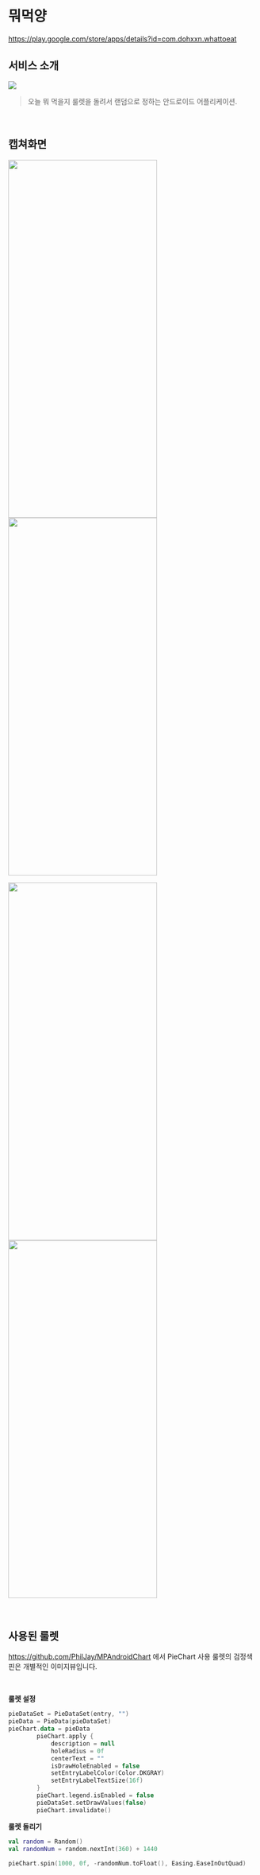 # 뭐먹양
https://play.google.com/store/apps/details?id=com.dohxxn.whattoeat

## 서비스 소개
<img src = "https://user-images.githubusercontent.com/41279544/119467155-3bb34500-bd80-11eb-9af6-9eb32ce4ef22.PNG">

> 오늘 뭐 먹을지 룰렛을 돌려서 랜덤으로 정하는 안드로이드 어플리케이션.

<br>

## 캡쳐화면
<img src = "https://user-images.githubusercontent.com/41279544/119465400-96e43800-bd7e-11eb-9af1-103dadbad7d0.jpg" width="300" height="720"><img src = "https://user-images.githubusercontent.com/41279544/119465437-9fd50980-bd7e-11eb-8298-0cabe10f0377.jpg" width="300" height="720">

<img src = "https://user-images.githubusercontent.com/41279544/119465446-a19ecd00-bd7e-11eb-91a3-87e8d0cd47b0.jpg" width="300" height="720"><img src = "https://user-images.githubusercontent.com/41279544/119465421-9c418280-bd7e-11eb-9668-5b1d20d1c4b1.jpg" width="300" height="720">

<br>

## 사용된 룰렛

https://github.com/PhilJay/MPAndroidChart  에서 PieChart 사용
룰렛의 검정색 핀은 개별적인 이미지뷰입니다. 

<br>

**룰렛 설정**
```Kotlin
pieDataSet = PieDataSet(entry, "")
pieData = PieData(pieDataSet)
pieChart.data = pieData
        pieChart.apply {
            description = null
            holeRadius = 0f
            centerText = ""
            isDrawHoleEnabled = false
            setEntryLabelColor(Color.DKGRAY)
            setEntryLabelTextSize(16f)
        }
        pieChart.legend.isEnabled = false
        pieDataSet.setDrawValues(false)
        pieChart.invalidate()
```

**룰렛 돌리기**
```Kotlin
val random = Random()
val randomNum = random.nextInt(360) + 1440
        
pieChart.spin(1000, 0f, -randomNum.toFloat(), Easing.EaseInOutQuad)
```

<br>

